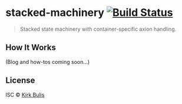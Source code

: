 # stacked-machinery [![Build Status][travis-image]][travis-url]
> Stacked state machinery with container-specific axion handling.

## How It Works

(Blog and how-tos coming soon...)

## License

ISC © [Kirk Bulis](http://github.com/kbulis)

[travis-image]: https://travis-ci.org/unowmo/generator-appapi-boilerplate.svg?branch=master
[travis-url]: https://travis-ci.org/unowmo/generator-appapi-boilerplate
